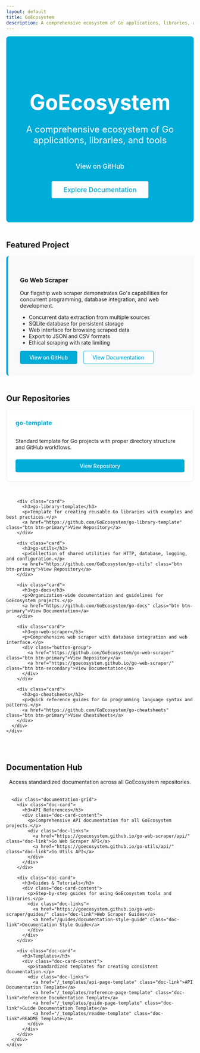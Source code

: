 ```yaml
---
layout: default
title: GoEcosystem
description: A comprehensive ecosystem of Go applications, libraries, and tools
---
```


<div class="documentation-home">
  <div class="hero-section">
    <h1>GoEcosystem</h1>
    <p class="hero-tagline">A comprehensive ecosystem of Go applications, libraries, and tools</p>
    <div class="hero-buttons">
      <a href="https://github.com/GoEcosystem" class="btn btn-primary btn-lg">View on GitHub</a>
      <a href="#documentation" class="btn btn-secondary btn-lg">Explore Documentation</a>
    </div>
  </div>

  <section id="featured-project" class="featured-section">
    <div class="container">
      <h2>Featured Project</h2>
      <div class="feature-card featured">
        <h3>Go Web Scraper</h3>
        <p>Our flagship web scraper demonstrates Go's capabilities for concurrent programming, database integration, and web development.</p>
        <ul class="feature-list">
          <li>Concurrent data extraction from multiple sources</li>
          <li>SQLite database for persistent storage</li>
          <li>Web interface for browsing scraped data</li>
          <li>Export to JSON and CSV formats</li>
          <li>Ethical scraping with rate limiting</li>
        </ul>
        <div class="button-group">
          <a href="https://github.com/GoEcosystem/go-web-scraper" class="btn btn-primary">View on GitHub</a>
          <a href="https://goecosystem.github.io/go-web-scraper/" class="btn btn-secondary">View Documentation</a>
        </div>
      </div>
    </div>
  </section>
  
  <section id="repositories" class="repositories-section">
    <div class="container">
      <h2>Our Repositories</h2>
      <div class="card-grid">
        <div class="card">
          <h3>go-template</h3>
          <p>Standard template for Go projects with proper directory structure and GitHub workflows.</p>
          <a href="https://github.com/GoEcosystem/go-template" class="btn btn-primary">View Repository</a>
        </div>
        
        <div class="card">
          <h3>go-library-template</h3>
          <p>Template for creating reusable Go libraries with examples and best practices.</p>
          <a href="https://github.com/GoEcosystem/go-library-template" class="btn btn-primary">View Repository</a>
        </div>
        
        <div class="card">
          <h3>go-utils</h3>
          <p>Collection of shared utilities for HTTP, database, logging, and configuration.</p>
          <a href="https://github.com/GoEcosystem/go-utils" class="btn btn-primary">View Repository</a>
        </div>
        
        <div class="card">
          <h3>go-docs</h3>
          <p>Organization-wide documentation and guidelines for GoEcosystem projects.</p>
          <a href="https://github.com/GoEcosystem/go-docs" class="btn btn-primary">View Documentation</a>
        </div>
        
        <div class="card">
          <h3>go-web-scraper</h3>
          <p>Comprehensive web scraper with database integration and web interface.</p>
          <div class="button-group">
            <a href="https://github.com/GoEcosystem/go-web-scraper" class="btn btn-primary">View Repository</a>
            <a href="https://goecosystem.github.io/go-web-scraper/" class="btn btn-secondary">View Documentation</a>
          </div>
        </div>
        
        <div class="card">
          <h3>go-cheatsheets</h3>
          <p>Quick reference guides for Go programming language syntax and patterns.</p>
          <a href="https://github.com/GoEcosystem/go-cheatsheets" class="btn btn-primary">View Cheatsheets</a>
        </div>
      </div>
    </div>
  </section>
  
  <section id="documentation" class="documentation-section">
    <div class="container">
      <h2>Documentation Hub</h2>
      <p class="documentation-intro">Access standardized documentation across all GoEcosystem repositories.</p>
      
      <div class="documentation-grid">
        <div class="doc-card">
          <h3>API References</h3>
          <div class="doc-card-content">
            <p>Comprehensive API documentation for all GoEcosystem projects.</p>
            <div class="doc-links">
              <a href="https://goecosystem.github.io/go-web-scraper/api/" class="doc-link">Go Web Scraper API</a>
              <a href="https://goecosystem.github.io/go-utils/api/" class="doc-link">Go Utils API</a>
            </div>
          </div>
        </div>
        
        <div class="doc-card">
          <h3>Guides & Tutorials</h3>
          <div class="doc-card-content">
            <p>Step-by-step guides for using GoEcosystem tools and libraries.</p>
            <div class="doc-links">
              <a href="https://goecosystem.github.io/go-web-scraper/guides/" class="doc-link">Web Scraper Guides</a>
              <a href="/guides/documentation-style-guide" class="doc-link">Documentation Style Guide</a>
            </div>
          </div>
        </div>
        
        <div class="doc-card">
          <h3>Templates</h3>
          <div class="doc-card-content">
            <p>Standardized templates for creating consistent documentation.</p>
            <div class="doc-links">
              <a href="/_templates/api-page-template" class="doc-link">API Documentation Template</a>
              <a href="/_templates/reference-page-template" class="doc-link">Reference Documentation Template</a>
              <a href="/_templates/guide-page-template" class="doc-link">Guide Documentation Template</a>
              <a href="/_templates/readme-template" class="doc-link">README Template</a>
            </div>
          </div>
        </div>
      </div>
    </div>
  </section>
</div>

<style>
  .documentation-home {
    max-width: 1200px;
    margin: 0 auto;
  }
  
  .hero-section {
    background-color: #00ADD8;
    padding: 4rem 2rem;
    border-radius: 8px;
    text-align: center;
    margin-bottom: 3rem;
    color: white;
  }
  
  .hero-section h1 {
    font-size: 3.5rem;
    margin-bottom: 1rem;
    color: white;
  }
  
  .hero-tagline {
    font-size: 1.5rem;
    margin-bottom: 2rem;
    max-width: 800px;
    margin-left: auto;
    margin-right: auto;
  }
  
  .hero-buttons {
    display: flex;
    gap: 1rem;
    justify-content: center;
    flex-wrap: wrap;
  }
  
  .featured-section {
    margin-bottom: 3rem;
  }
  
  .feature-card.featured {
    background-color: #f8f9fa;
    border-left: 5px solid #00ADD8;
    padding: 2rem;
    border-radius: 8px;
  }
  
  .repositories-section, 
  .documentation-section {
    margin-bottom: 4rem;
  }
  
  .card-grid {
    display: grid;
    grid-template-columns: repeat(auto-fill, minmax(300px, 1fr));
    gap: 2rem;
  }
  
  .card {
    background-color: white;
    border: 1px solid #e9ecef;
    border-radius: 8px;
    padding: 1.5rem;
    transition: transform 0.2s, box-shadow 0.2s;
    display: flex;
    flex-direction: column;
  }
  
  .card:hover {
    transform: translateY(-5px);
    box-shadow: 0 5px 15px rgba(0, 0, 0, 0.1);
  }
  
  .card h3 {
    color: #00ADD8;
    margin-top: 0;
  }
  
  .card p {
    margin-bottom: 1.5rem;
    flex-grow: 1;
  }
  
  .documentation-intro {
    text-align: center;
    margin-bottom: 2rem;
  }
  
  .documentation-grid {
    display: grid;
    grid-template-columns: repeat(auto-fill, minmax(300px, 1fr));
    gap: 2rem;
  }
  
  .doc-card {
    border: 1px solid #e9ecef;
    border-radius: 8px;
    overflow: hidden;
    transition: transform 0.2s, box-shadow 0.2s;
  }
  
  .doc-card:hover {
    transform: translateY(-5px);
    box-shadow: 0 5px 15px rgba(0, 0, 0, 0.1);
  }
  
  .doc-card h3 {
    background-color: #00ADD8;
    color: white;
    padding: 1rem;
    margin: 0;
  }
  
  .doc-card-content {
    padding: 1.5rem;
  }
  
  .doc-links {
    display: flex;
    flex-direction: column;
    gap: 0.5rem;
  }
  
  .doc-link {
    color: #00ADD8;
    text-decoration: none;
    font-weight: 500;
  }
  
  .doc-link:hover {
    text-decoration: underline;
  }
  
  .btn {
    display: inline-block;
    padding: 0.5rem 1.5rem;
    font-weight: 500;
    text-align: center;
    border-radius: 4px;
    cursor: pointer;
    transition: all 0.2s;
    text-decoration: none;
  }
  
  .btn-primary {
    background-color: #00ADD8;
    color: white;
    border: 1px solid #00ADD8;
  }
  
  .btn-primary:hover {
    background-color: #0092B8;
    border-color: #0092B8;
    text-decoration: none;
    color: white;
  }
  
  .btn-secondary {
    background-color: white;
    color: #00ADD8;
    border: 1px solid #00ADD8;
  }
  
  .btn-secondary:hover {
    background-color: #f8f9fa;
    text-decoration: none;
    color: #00ADD8;
  }
  
  .btn-lg {
    padding: 0.75rem 2rem;
    font-size: 1.1rem;
  }
  
  .button-group {
    display: flex;
    gap: 1rem;
    flex-wrap: wrap;
  }
  
  @media (max-width: 768px) {
    .hero-section h1 {
      font-size: 2.5rem;
    }
    
    .hero-tagline {
      font-size: 1.2rem;
    }
    
    .card-grid,
    .documentation-grid {
      grid-template-columns: 1fr;
    }
  }
</style>

